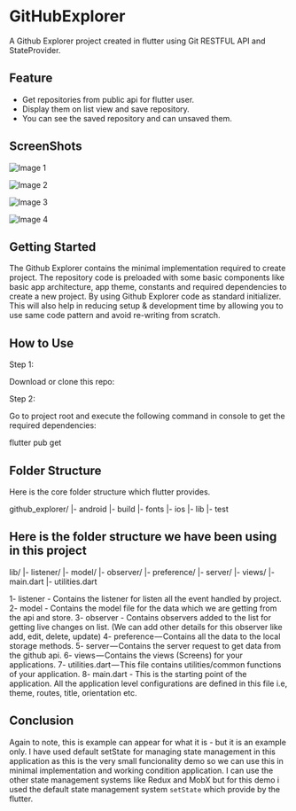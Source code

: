 # GitHubExplorer
A Github Explorer project created in flutter using Git RESTFUL API and StateProvider.

## Feature
- Get repositories from public api for flutter user.
- Display them on list view and save repository.
- You can see the saved repository and can unsaved them.

## ScreenShots
![Image 1](https://user-images.githubusercontent.com/66963804/90644370-47eafe80-e252-11ea-9fbf-bf57de05484c.png)

![Image 2](https://user-images.githubusercontent.com/66963804/90644382-4b7e8580-e252-11ea-9c66-1e205fdc2db7.png)

![Image 3](https://user-images.githubusercontent.com/66963804/90644386-4c171c00-e252-11ea-9a71-e6ebad9591bc.png)

![Image 4](https://user-images.githubusercontent.com/66963804/90644388-4cafb280-e252-11ea-8296-897685cc7351.png)

## Getting Started
The Github Explorer contains the minimal implementation required to create project. The repository code is preloaded with some basic components like basic app architecture, app theme, constants and required dependencies to create a new project. By using Github Explorer code as standard initializer. This will also help in reducing setup & development time by allowing you to use same code pattern and avoid re-writing from scratch.

## How to Use
Step 1:

Download or clone this repo:

Step 2:

Go to project root and execute the following command in console to get the required dependencies:

flutter pub get


## Folder Structure
Here is the core folder structure which flutter provides.

github_explorer/
|- android
|- build
|- fonts
|- ios
|- lib
|- test

## Here is the folder structure we have been using in this project

lib/
|- listener/
|- model/
|- observer/
|- preference/
|- server/
|- views/
|- main.dart
|- utilities.dart


1- listener - Contains the listener for listen all the event handled by project.
2- model - Contains the model file for the data which we are getting from the api and store.
3- observer - Contains observers added to the list for getting live changes on list. (We can add other details for this observer like add, edit, delete, update)
4- preference — Contains all the data to the local storage methods.
5- server — Contains the server request to get data from the github api.
6- views — Contains the views (Screens) for your applications.
7- utilities.dart — This file contains utilities/common functions of your application.
8- main.dart - This is the starting point of the application. All the application level configurations are defined in this file i.e, theme, routes, title, orientation etc.

## Conclusion
Again to note, this is example can appear for what it is - but it is an example only. I have used default setState for managing state management in this application as this is the very small funcionality demo so we can use this in minimal implementation and working condition application. I can use the other state management systems like Redux and MobX but for this demo i used the default state management system `setState` which provide by the flutter.
